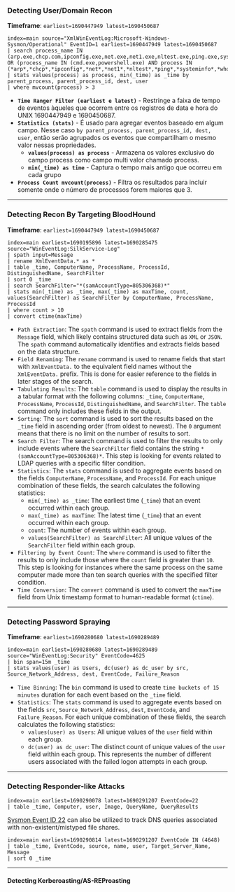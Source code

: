 ### Detecting User/Domain Recon
**Timeframe**: `earliest=1690447949 latest=1690450687`

```
index=main source="XmlWinEventLog:Microsoft-Windows-Sysmon/Operational" EventID=1 earliest=1690447949 latest=1690450687
| search process_name IN (arp.exe,chcp.com,ipconfig.exe,net.exe,net1.exe,nltest.exe,ping.exe,systeminfo.exe,whoami.exe) OR (process_name IN (cmd.exe,powershell.exe) AND process IN (*arp*,*chcp*,*ipconfig*,*net*,*net1*,*nltest*,*ping*,*systeminfo*,*whoami*))
| stats values(process) as process, min(_time) as _time by parent_process, parent_process_id, dest, user
| where mvcount(process) > 3
```
- **`Time Ranger Filter (earliest e latest)`** - Restringe a faixa de tempo de eventos àqueles que ocorrem entre os registros de data e hora do UNIX 1690447949 e 1690450687.
- **`Statistics (stats)`** - É usado para agregar eventos  baseado em algum campo. Nesse caso `by parent_process, parent_process_id, dest, user`, então serão agrupados os eventos que compartilham o mesmo valor nessas propriedades.
	- **`values(process) as process`** - Armazena os valores exclusivo do campo process como campo multi valor chamado process.
	- **`min(_time) as time`** - Captura o tempo mais antigo que ocorreu em cada grupo
- **`Process Count mvcount(process)`** - Filtra os resultados para incluir somente onde o número de processos forem maiores que 3.
***
### Detecting Recon By Targeting BloodHound
**Timeframe**: `earliest=1690447949 latest=1690450687`

```
index=main earliest=1690195896 latest=1690285475 source="WinEventLog:SilkService-Log"
| spath input=Message 
| rename XmlEventData.* as * 
| table _time, ComputerName, ProcessName, ProcessId, DistinguishedName, SearchFilter
| sort 0 _time
| search SearchFilter="*(samAccountType=805306368)*"
| stats min(_time) as _time, max(_time) as maxTime, count, values(SearchFilter) as SearchFilter by ComputerName, ProcessName, ProcessId
| where count > 10
| convert ctime(maxTime)
```
- `Path Extraction`: The `spath` command is used to extract fields from the `Message` field, which likely contains structured data such as `XML` or `JSON`. The `spath` command automatically identifies and extracts fields based on the data structure.
- `Field Renaming`: The `rename` command is used to rename fields that start with `XmlEventData.` to the equivalent field names without the `XmlEventData.` prefix. This is done for easier reference to the fields in later stages of the search.
- `Tabulating Results`: The `table` command is used to display the results in a tabular format with the following columns: `_time`, `ComputerName`, `ProcessName`, `ProcessId`, `DistinguishedName`, and `SearchFilter`. The `table` command only includes these fields in the output.
- `Sorting`: The `sort` command is used to sort the results based on the `_time` field in ascending order (from oldest to newest). The `0` argument means that there is no limit on the number of results to sort.
- `Search Filter`: The search command is used to filter the results to only include events where the `SearchFilter` field contains the string `*(samAccountType=805306368)*`. This step is looking for events related to LDAP queries with a specific filter condition.
- `Statistics`: The `stats` command is used to aggregate events based on the fields `ComputerName`, `ProcessName`, and `ProcessId`. For each unique combination of these fields, the search calculates the following statistics:
    - `min(_time) as _time`: The earliest time (`_time`) that an event occurred within each group.
    - `max(_time) as maxTime`: The latest time (`_time`) that an event occurred within each group.
    - `count`: The number of events within each group.
    - `values(SearchFilter) as SearchFilter`: All unique values of the `SearchFilter` field within each group.
- `Filtering by Event Count`: The `where` command is used to filter the results to only include those where the `count` field is greater than `10`. This step is looking for instances where the same process on the same computer made more than ten search queries with the specified filter condition.
- `Time Conversion`: The `convert` command is used to convert the `maxTime` field from Unix timestamp format to human-readable format (`ctime`).
***
### Detecting Password Spraying
**Timeframe**: `earliest=1690280680 latest=1690289489`

```
index=main earliest=1690280680 latest=1690289489 source="WinEventLog:Security" EventCode=4625
| bin span=15m _time 
| stats values(user) as Users, dc(user) as dc_user by src, Source_Network_Address, dest, EventCode, Failure_Reason
```
- `Time Binning`: The `bin` command is used to create `time buckets of 15 minutes` duration for each event based on the `_time` field.
- `Statistics`: The `stats` command is used to aggregate events based on the fields `src`, `Source_Network_Address`, `dest`, `EventCode`, and `Failure_Reason`. For each unique combination of these fields, the search calculates the following statistics:
    - `values(user) as Users`: All unique values of the `user` field within each group.
    - `dc(user) as dc_user`: The distinct count of unique values of the `user` field within each group. This represents the number of different users associated with the failed logon attempts in each group.
***
### Detecting Responder-like Attacks
```shell-session
index=main earliest=1690290078 latest=1690291207 EventCode=22 
| table _time, Computer, user, Image, QueryName, QueryResults
```
[Sysmon Event ID 22](https://www.ultimatewindowssecurity.com/securitylog/encyclopedia/event.aspx?eventid=90022) can also be utilized to track DNS queries associated with non-existent/mistyped file shares.

```shell-session
index=main earliest=1690290814 latest=1690291207 EventCode IN (4648) 
| table _time, EventCode, source, name, user, Target_Server_Name, Message
| sort 0 _time
```
***
#### Detecting Kerberoasting/AS-REProasting































































































































